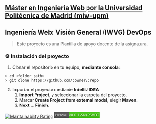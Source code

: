 ## [Máster en Ingeniería Web por la Universidad Politécnica de Madrid (miw-upm)](http://miw.etsisi.upm.es)
## Ingeniería Web: Visión General (IWVG) DevOps
> Este proyecto es una Plantilla de apoyo docente de la asignatura.

### :gear: Instalación del proyecto
1. Clonar el repositorio en tu equipo, **mediante consola**:
```sh
> cd <folder path>
> git clone https://github.com/:owner/:repo
```
2. Importar el proyecto mediante **IntelliJ IDEA**
   1. **Import Project**, y seleccionar la carpeta del proyecto.
   1. Marcar **Create Project from external model**, elegir **Maven**.
   1. **Next** … **Finish**.

[![Maintainability Rating](https://sonarcloud.io/api/project_badges/measure?project=karimbasly_devop&metric=sqale_rating)](https://sonarcloud.io/dashboard?id=karimbasly_devop)
<svg xmlns="http://www.w3.org/2000/svg" width="150" height="20">
  <linearGradient id="a" x2="0" y2="100%">
    <stop offset="0" stop-color="#bbb" stop-opacity=".1"/>
    <stop offset="1" stop-opacity=".1"/>
  </linearGradient>
  <rect rx="3" width="150" height="20" fill="#555"/>
  <rect rx="3" x="48" width="102" height="20" fill="#4c1"/>
  <path fill="#4c1" d="M48 0h4v20h-4z"/>
  <rect rx="3" width="150" height="20" fill="url(#a)"/>
  <g fill="#fff" text-anchor="middle" font-family="DejaVu Sans,Verdana,Geneva,sans-serif" font-size="11">
    <text x="24" y="15" fill="#010101" fill-opacity=".3">Heroku</text>
    <text x="24" y="14">Heroku</text>
    <text x="99" y="15" fill="#010101" fill-opacity=".3">v0.0.1-SNAPSHOT</text>
    <text x="99" y="14">v0.0.1-SNAPSHOT</text>
  </g>
</svg>
